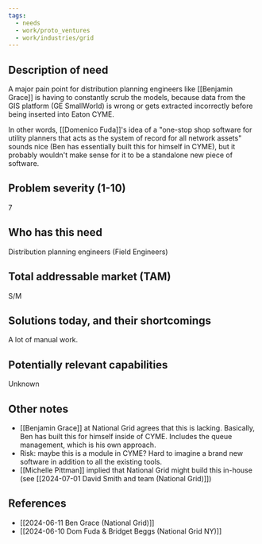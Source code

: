 ```yaml
---
tags:
  - needs
  - work/proto_ventures
  - work/industries/grid
---
```

## Description of need
A major pain point for distribution planning engineers like [[Benjamin Grace]] is having to constantly scrub the models, because data from the GIS platform (GE SmallWorld) is wrong or gets extracted incorrectly before being inserted into Eaton CYME.

In other words, [[Domenico Fuda]]'s idea of a "one-stop shop software for utility planners that acts as the system of record for all network assets" sounds nice (Ben has essentially built this for himself in CYME), but it probably wouldn't make sense for it to be a standalone new piece of software.

## Problem severity (1-10)
7

## Who has this need
Distribution planning engineers (Field Engineers)

## Total addressable market (TAM)
S/M

## Solutions today, and their shortcomings
A lot of manual work. 

## Potentially relevant capabilities
Unknown

## Other notes
- [[Benjamin Grace]] at National Grid agrees that this is lacking. Basically, Ben has built this for himself inside of CYME. Includes the queue management, which is his own approach. 
- Risk: maybe this is a module in CYME? Hard to imagine a brand new software in addition to all the existing tools.
- [[Michelle Pittman]] implied that National Grid might build this in-house (see [[2024-07-01 David Smith and team (National Grid)]])

## References
- [[2024-06-11 Ben Grace (National Grid)]]
- [[2024-06-10 Dom Fuda & Bridget Beggs (National Grid NY)]]